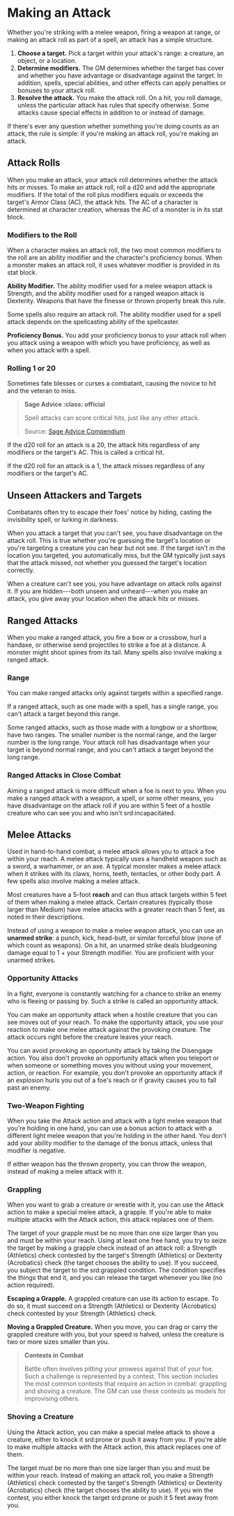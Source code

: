 Making an Attack
================

Whether you're striking with a melee weapon, firing a weapon at range,
or making an attack roll as part of a spell, an attack has a simple
structure.

1.  **Choose a target.** Pick a target within your attack's range: a
    creature, an object, or a location.
2.  **Determine modifiers.** The GM determines whether the target has
    cover and whether you have advantage or disadvantage against the
    target. In addition, spells, special abilities, and other effects
    can apply penalties or bonuses to your attack roll.
3.  **Resolve the attack.** You make the attack roll. On a hit, you roll
    damage, unless the particular attack has rules that specify
    otherwise. Some attacks cause special effects in addition to or
    instead of damage.

If there's ever any question whether something you're doing counts as an
attack, the rule is simple: if you're making an attack roll, you're
making an attack.

Attack Rolls
------------

When you make an attack, your attack roll determines whether the attack
hits or misses. To make an attack roll, roll a d20 and add the
appropriate modifiers. If the total of the roll plus modifiers equals or
exceeds the target's Armor Class (AC), the attack hits. The AC of a
character is determined at character creation, whereas the AC of a
monster is in its stat block.

### Modifiers to the Roll

When a character makes an attack roll, the two most common modifiers to
the roll are an ability modifier and the character's proficiency bonus.
When a monster makes an attack roll, it uses whatever modifier is
provided in its stat block.

**Ability Modifier.** The ability modifier used for a melee weapon
attack is Strength, and the ability modifier used for a ranged weapon
attack is Dexterity. Weapons that have the finesse or thrown property
break this rule.

Some spells also require an attack roll. The ability modifier used for a
spell attack depends on the spellcasting ability of the spellcaster.

**Proficiency Bonus.** You add your proficiency bonus to your attack
roll when you attack using a weapon with which you have proficiency, as
well as when you attack with a spell.

### Rolling 1 or 20

Sometimes fate blesses or curses a combatant, causing the novice to hit
and the veteran to miss.

> **Sage Advice :class: official**
>
> Spell attacks can score critical hits, just like any other attack.
>
> Source: [Sage Advice
> Compendium](http://media.wizards.com/2015/downloads/dnd/SA_Compendium_1.01.pdf)

If the d20 roll for an attack is a 20, the attack hits regardless of any
modifiers or the target's AC. This is called a critical hit.

If the d20 roll for an attack is a 1, the attack misses regardless of
any modifiers or the target's AC.

Unseen Attackers and Targets
----------------------------

Combatants often try to escape their foes' notice by hiding, casting the
invisibility spell, or lurking in darkness.

When you attack a target that you can't see, you have disadvantage on
the attack roll. This is true whether you're guessing the target's
location or you're targeting a creature you can hear but not see. If the
target isn't in the location you targeted, you automatically miss, but
the GM typically just says that the attack missed, not whether you
guessed the target's location correctly.

When a creature can't see you, you have advantage on attack rolls
against it. If you are hidden---both unseen and unheard---when you make
an attack, you give away your location when the attack hits or misses.

Ranged Attacks
--------------

When you make a ranged attack, you fire a bow or a crossbow, hurl a
handaxe, or otherwise send projectiles to strike a foe at a distance. A
monster might shoot spines from its tail. Many spells also involve
making a ranged attack.

### Range

You can make ranged attacks only against targets within a specified
range.

If a ranged attack, such as one made with a spell, has a single range,
you can't attack a target beyond this range.

Some ranged attacks, such as those made with a longbow or a shortbow,
have two ranges. The smaller number is the normal range, and the larger
number is the long range. Your attack roll has disadvantage when your
target is beyond normal range, and you can't attack a target beyond the
long range.

### Ranged Attacks in Close Combat

Aiming a ranged attack is more difficult when a foe is next to you. When
you make a ranged attack with a weapon, a spell, or some other means,
you have disadvantage on the attack roll if you are within 5 feet of a
hostile creature who can see you and who isn't srd:incapacitated.

Melee Attacks
-------------

Used in hand-to-hand combat, a melee attack allows you to attack a foe
within your reach. A melee attack typically uses a handheld weapon such
as a sword, a warhammer, or an axe. A typical monster makes a melee
attack when it strikes with its claws, horns, teeth, tentacles, or other
body part. A few spells also involve making a melee attack.

Most creatures have a 5-foot **reach** and can thus attack targets
within 5 feet of them when making a melee attack. Certain creatures
(typically those larger than Medium) have melee attacks with a greater
reach than 5 feet, as noted in their descriptions.

Instead of using a weapon to make a melee weapon attack, you can use an
**unarmed strike**: a punch, kick, head-butt, or similar forceful blow
(none of which count as weapons). On a hit, an unarmed strike deals
bludgeoning damage equal to 1 + your Strength modifier. You are
proficient with your unarmed strikes.

### Opportunity Attacks

In a fight, everyone is constantly watching for a chance to strike an
enemy who is fleeing or passing by. Such a strike is called an
opportunity attack.

You can make an opportunity attack when a hostile creature that you can
see moves out of your reach. To make the opportunity attack, you use
your reaction to make one melee attack against the provoking creature.
The attack occurs right before the creature leaves your reach.

You can avoid provoking an opportunity attack by taking the Disengage
action. You also don't provoke an opportunity attack when you teleport
or when someone or something moves you without using your movement,
action, or reaction. For example, you don't provoke an opportunity
attack if an explosion hurls you out of a foe's reach or if gravity
causes you to fall past an enemy.

### Two-Weapon Fighting

When you take the Attack action and attack with a light melee weapon
that you're holding in one hand, you can use a bonus action to attack
with a different light melee weapon that you're holding in the other
hand. You don't add your ability modifier to the damage of the bonus
attack, unless that modifier is negative.

If either weapon has the thrown property, you can throw the weapon,
instead of making a melee attack with it.

### Grappling

When you want to grab a creature or wrestle with it, you can use the
Attack action to make a special melee attack, a grapple. If you're able
to make multiple attacks with the Attack action, this attack replaces
one of them.

The target of your grapple must be no more than one size larger than you
and must be within your reach. Using at least one free hand, you try to
seize the target by making a grapple check instead of an attack roll: a
Strength (Athletics) check contested by the target's Strength
(Athletics) or Dexterity (Acrobatics) check (the target chooses the
ability to use). If you succeed, you subject the target to the
srd:grappled condition. The condition specifies the things that end it,
and you can release the target whenever you like (no action required).

**Escaping a Grapple.** A grappled creature can use its action to
escape. To do so, it must succeed on a Strength (Athletics) or Dexterity
(Acrobatics) check contested by your Strength (Athletics) check.

**Moving a Grappled Creature.** When you move, you can drag or carry the
grappled creature with you, but your speed is halved, unless the
creature is two or more sizes smaller than you.

> **Contests in Combat**
>
> Battle often involves pitting your prowess against that of your foe.
> Such a challenge is represented by a contest. This section includes
> the most common contests that require an action in combat: grappling
> and shoving a creature. The GM can use these contests as models for
> improvising others.

### Shoving a Creature

Using the Attack action, you can make a special melee attack to shove a
creature, either to knock it srd:prone or push it away from you. If
you're able to make multiple attacks with the Attack action, this attack
replaces one of them.

The target must be no more than one size larger than you and must be
within your reach. Instead of making an attack roll, you make a Strength
(Athletics) check contested by the target's Strength (Athletics) or
Dexterity (Acrobatics) check (the target chooses the ability to use). If
you win the contest, you either knock the target srd:prone or push it 5
feet away from you.
